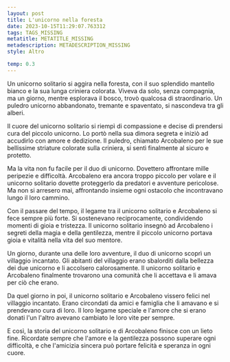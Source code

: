 ```yaml
---
layout: post
title: L'unicorno nella foresta
date: 2023-10-15T11:29:07.763312
tags: TAGS_MISSING
metatitle: METATITLE_MISSING
metadescription: METADESCRIPTION_MISSING
style: Altro

temp: 0.3
---
```

Un unicorno solitario si aggira nella foresta, con il suo splendido mantello bianco e la sua lunga criniera colorata. Viveva da solo, senza compagnia, ma un giorno, mentre esplorava il bosco, trovò qualcosa di straordinario. Un puledro unicorno abbandonato, tremante e spaventato, si nascondeva tra gli alberi.

Il cuore del unicorno solitario si riempì di compassione e decise di prendersi cura del piccolo unicorno. Lo portò nella sua dimora segreta e iniziò ad accudirlo con amore e dedizione. Il puledro, chiamato Arcobaleno per le sue bellissime striature colorate sulla criniera, si sentì finalmente al sicuro e protetto.

Ma la vita non fu facile per il duo di unicorno. Dovettero affrontare mille peripezie e difficoltà. Arcobaleno era ancora troppo piccolo per volare e il unicorno solitario dovette proteggerlo da predatori e avventure pericolose. Ma non si arresero mai, affrontando insieme ogni ostacolo che incontravano lungo il loro cammino.

Con il passare del tempo, il legame tra il unicorno solitario e Arcobaleno si fece sempre più forte. Si sostenevano reciprocamente, condividendo momenti di gioia e tristezza. Il unicorno solitario insegnò ad Arcobaleno i segreti della magia e della gentilezza, mentre il piccolo unicorno portava gioia e vitalità nella vita del suo mentore.

Un giorno, durante una delle loro avventure, il duo di unicorno scoprì un villaggio incantato. Gli abitanti del villaggio erano sbalorditi dalla bellezza dei due unicorno e li accolsero calorosamente. Il unicorno solitario e Arcobaleno finalmente trovarono una comunità che li accettava e li amava per ciò che erano.

Da quel giorno in poi, il unicorno solitario e Arcobaleno vissero felici nel villaggio incantato. Erano circondati da amici e famiglia che li amavano e si prendevano cura di loro. Il loro legame speciale e l'amore che si erano donati l'un l'altro avevano cambiato le loro vite per sempre.

E così, la storia del unicorno solitario e di Arcobaleno finisce con un lieto fine. Ricordate sempre che l'amore e la gentilezza possono superare ogni difficoltà, e che l'amicizia sincera può portare felicità e speranza in ogni cuore.

        